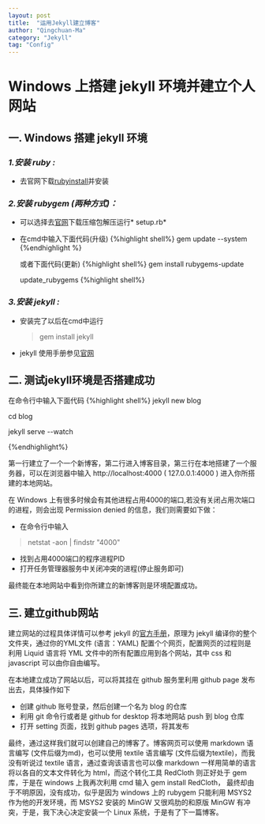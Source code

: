 ```yaml
---
layout: post
title:  "运用Jekyll建立博客"
author: "Qingchuan-Ma"
category: "Jekyll"
tag: "Config"
---
```


# Windows 上搭建 jekyll 环境并建立个人网站

## 一. Windows 搭建 jekyll 环境

### *1.安装 ruby :*

* 去官网下载[rubyinstall](https://www.ruby-lang.org/zh_cn/downloads/)并安装

### *2.安装 rubygem (两种方式)：*
* 可以选择去[官网](https://rubygems.org/pages/download)下载压缩包解压运行* setup.rb*

* 在cmd中输入下面代码(升级)
{%highlight shell%}
gem update --system
{%endhighlight
  %}

  或者下面代码(更新)
  {%highlight shell%}
  gem install rubygems-update

  update_rubygems
  {%highlight shell%}

### *3.安装 jekyll :*
* 安装完了以后在cmd中运行
  >gem install jekyll

* jekyll 使用手册参见[官网](http://jekyll.com.cn/)

## 二. 测试jekyll环境是否搭建成功

在命令行中输入下面代码
{%highlight shell%}
jekyll new blog

cd blog

jekyll serve --watch

{%endhighlight%}

第一行建立了一个一个新博客，第二行进入博客目录，第三行在本地搭建了一个服务器，可以在浏览器中输入 http://localhost:4000 ( 127.0.0.1:4000 ) 进入你所搭建的本地网站。

在 Windows 上有很多时候会有其他进程占用4000的端口,若没有关闭占用次端口的进程，则会出现 Permission denied 的信息，我们则需要如下做：
* 在命令行中输入
>netstat -aon | findstr "4000"

* 找到占用4000端口的程序进程PID
* 打开任务管理器服务中关闭冲突的进程(停止服务即可)

最终能在本地网站中看到你所建立的新博客则是环境配置成功。


## 三. 建立github网站

建立网站的过程具体详情可以参考 jekyll 的[官方手册](http://jekyll.com.cn/)，原理为 jekyll 编译你的整个文件夹，通过你的YML文件 (语言：YAML) 配置个个网页，配置网页的过程则是利用 Liquid 语言将 YML 文件中的所有配置应用到各个网站，其中 css 和 javascript 可以由你自由编写。

在本地建立成功了网站以后，可以将其挂在 github 服务里利用 github page 发布出去，具体操作如下

* 创建 github 账号登录，然后创建一个名为 blog 的仓库
* 利用 git 命令行或者是 github for desktop 将本地网站 push 到 blog 仓库
* 打开 setting 页面，找到 github pages 选项，将其发布

最终，通过这样我们就可以创建自己的博客了。博客网页可以使用 markdown 语言编写 (文件后缀为md)，也可以使用 textile 语言编写 (文件后缀为textile)，而我没有听说过 textile 语言，通过查询该语言也可以像 markdown 一样用简单的语言将以各自的文本文件转化为 html，而这个转化工具 RedCloth 则正好处于 gem 库，于是在 windows 上我再次利用 cmd 输入 gem install RedCloth， 最终却由于不明原因，没有成功，似乎是因为 windows 上的 rubygem 只能利用 MSYS2 作为他的开发环境，而 MSYS2 安装的 MinGW 又很鸡肋的和原版 MinGW 有冲突，于是，我下决心决定安装一个 Linux 系统，于是有了下一篇博客。
